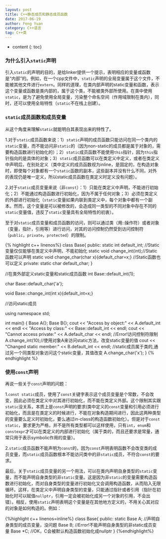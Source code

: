 ```yaml
---
layout: post
title: C++静态成员和静态成员函数
date: 2017-06-19
author: Feng Yuan
category: C++语言
tag: C++类
---
```


* content
{: toc}



### 为什么引入`static`声明

引入`static`的声明的目的，是给linker提供一个提示，表明相应的变量或函数是“内部”的。例如，在一个cpp文件中，`static`声明的全局变量属于这个文件，不能被其他文件进行`extern`。同样的道理，在类内部声明的static变量和函数，表示这个变量或函数是类内部的，属于这个类，不能被类外部所使用。在类中使用`static`，是为了避免使用全局变量，污染整个命名空间（作用域限制在类内），同时，还可以使用全局特性（`static`不在栈上创建）。

### `static`成员函数和成员变量

从这个角度来理解`static`就能明白其表现出来的特性了。

1.对于`static`成员函数来说：1）`static`声明的成员函数只能访问在同一个类内的`static`变量，而不能访问非`static`的（因为non-static的成员都是属于对象的，需要构造函数进行初始化的）；2）`static`成员函数不能使用`this`指针，因为`this`指针指向的是具体的对象；3）`static`成员函数可以在类定义中定义，或者在类定义中声明后，在别处定义（类中定义的成员函数视为inline，是固定的，在构造对象时，即使每个对象都有一个`static`函数的副本，这些副本并没有什么不同，对外的表现仍是唯一定义，所以static成员函数在类定义时定义没有问题）。

2.对于`static`成员变量来说（非`const`）：1）只能在类定义中声明，不能进行初始化；2）不能通过构造函数进行初始化，因为不属于任何对象；3）必须在类定义的外部进行初始化（`static`变量如果内联到类定义中，每个对象中都有一个副本。然而，这个变量是可以被修改的，会造成同一类型的不同对象中存在不同的`static`变量值，违反了`static`变量具有全局特性的初衷）。

至于对`static`成员变量和成员函数的访问，则可以通过类（用::操作符）或者对象（变量，指针，引用等）进行访问，对其的访问控制仍然受到访问控制符（`public`，`private`，`protected`）的限制。

{% highlight c++ linenos%}
class Base{
public:
    static int default_int;     //Static变量仅仅能够在类定义中声明，不能初始化
    static void change_int(int);//Static函数可以声明
    static void change_char(char x){default_char=x;} //Static函数也可以定义
private:
    static char default_char;
}

//在类外部定义static变量和static成员函数
int Base::default_int{1};

char Base::default_char{'a'};

void Base::change_int(int x){default_int=x;}

//访问static成员

using namespace std;

int main()
{
    Base A{};
    Base B{};
    cout << "Access by object:" << A.default_int << endl
         << "Access by class:" << Base::default_int << endl;
    cout << "Cannot access private:" << A.default_char << endl; //Error!访问控制符限制
    A.change_int(10);//使用对象A来访问static方法，改变static变量的值
    cout << "Changed static member:" << B.default_int << endl; 
    //static成员属于类的,通过另一个同类型对象访问这个static变量，其值改变
    A.change_char('x');
}
{% endhighlight %}

### 使用`const`声明

再说一些关于`const`声明的问题：

1.`const static`成员，使用了`const`关键字表示这个成员变量是个常数，不会改变，因此必须在类定义中对其进行初始化，而不能在类定义外部。这个限制其实跟`static`没关系，本质上是`const`声明的要求(类中定义的`const`变量和引用必须进行初始化，而且是在类定义的时候进行，不能在对象构造期间进行，因此这两种类型的变量要么定义时初始化，要么通过in-class的构造函数初始化）。但是对于`const static`，要求更为严格，并不是所有类型都可以这样使用，只有`int`，`enum`和`constexpr`才可以在类定义的内部进行初始化（属于类的，而且还要求是常量，通常只用于表示symbolic作用的变量）。

2.`static`成员函数不能声明为`const`的，因为`const`声明表明函数不会改变类的成员变量，而`static`成员函数根本不能访问类中的非`static`成员，不符合`const`的要求。

最后，关于`static`成员变量的另一个用法，可以在类内声明自身类型的`static`变量，而不能声明自身类型的非`static`变量。这是因为非`static`的变量需要构造函数进行初始化，而对自身类型的变量进行初始化又会调用构造函数，从而陷入无限循环。这样，在类定义中声明自身类型的变量，只能通过指针或者引用（指针在初始化时可以赋值`nullptr`，引用一定会被初始化成另一个对象的引用，不会出错）。相反，使用`static`声明表明这个变量是在其他地方定义的，不用关心其对应的对象是如何构造的。例如：

{%highlight c++ linenos=inline%}
class Base{
public:
    static Base A;  //声明自身类型的成员变量，没问题
    Base B;         //Error!不能声明自身类型的非static成员变量
    Base *C;        //OK，C会被默认构造函数初始化成nullptr
}
{%endhighlight%}
